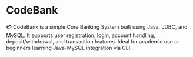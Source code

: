 # CodeBank
💳 CodeBank is a simple Core Banking System built using Java, JDBC, and MySQL. It supports user registration, login, account handling, deposit/withdrawal, and transaction features. Ideal for academic use or beginners learning Java-MySQL integration via CLI.
